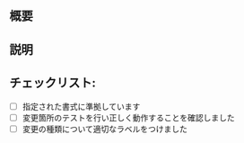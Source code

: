 <!-- タイトル名はこの変更が何をしたのかを明確に記述してくだい -->
<!-- 変更の種類をラベルとしてつけてください -->
## 概要
<!--- このプルリクエストの概要を書いてください -->

## 説明
<!--- 変更内容を詳しく説明してください -->

<!-- ## スクリーンショット (ある場合は) -->

## チェックリスト:
<!--- 以下のすべての点をチェックし問題がなければカッコ内を[x]にしてください -->
<!--- このいずれかに不明な点がある場合は遠慮なく質問してください -->
- [ ] 指定された書式に準拠しています
- [ ] 変更箇所のテストを行い正しく動作することを確認しました
- [ ] 変更の種類について適切なラベルをつけました